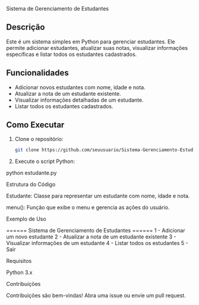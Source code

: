 Sistema de Gerenciamento de Estudantes

## Descrição
Este é um sistema simples em Python para gerenciar estudantes. Ele permite adicionar estudantes, atualizar suas notas, visualizar informações específicas e listar todos os estudantes cadastrados.

## Funcionalidades
- Adicionar novos estudantes com nome, idade e nota.
- Atualizar a nota de um estudante existente.
- Visualizar informações detalhadas de um estudante.
- Listar todos os estudantes cadastrados.

## Como Executar
1. Clone o repositório:
   ```bash
   git clone https://github.com/seuusuario/Sistema-Gerenciamento-Estudantes.git

2. Execute o script Python:

python estudante.py



Estrutura do Código

Estudante: Classe para representar um estudante com nome, idade e nota.

menu(): Função que exibe o menu e gerencia as ações do usuário.


Exemplo de Uso

====== Sistema de Gerenciamento de Estudantes ======
1 - Adicionar um novo estudante
2 - Atualizar a nota de um estudante existente
3 - Visualizar informações de um estudante
4 - Listar todos os estudantes
5 - Sair

Requisitos

Python 3.x


Contribuições

Contribuições são bem-vindas! Abra uma issue ou envie um pull request.
